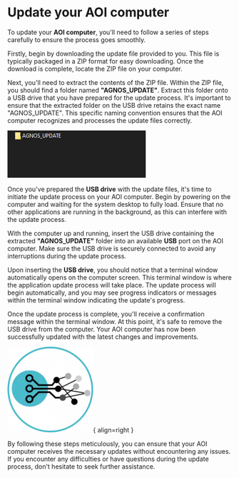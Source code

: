 # Update your AOI computer

To update your **AOI computer**, you'll need to follow a series of steps carefully to ensure the process goes smoothly.

Firstly, begin by downloading the update file provided to you. This file is typically packaged in a ZIP format for easy downloading. Once the download is complete, locate the ZIP file on your computer.

Next, you'll need to extract the contents of the ZIP file. Within the ZIP file, you should find a folder named **"AGNOS_UPDATE"**. Extract this folder onto a USB drive that you have prepared for the update process. It's important to ensure that the extracted folder on the USB drive retains the exact name "AGNOS_UPDATE". This specific naming convention ensures that the AOI computer recognizes and processes the update files correctly.

![alt text](assets/AGNOS_UPDATE.png)

Once you've prepared the **USB drive** with the update files, it's time to initiate the update process on your AOI computer. Begin by powering on the computer and waiting for the system desktop to fully load. Ensure that no other applications are running in the background, as this can interfere with the update process.

With the computer up and running, insert the USB drive containing the extracted **"AGNOS_UPDATE"** folder into an available **USB** port on the AOI computer. Make sure the USB drive is securely connected to avoid any interruptions during the update process.

Upon inserting the **USB drive**, you should notice that a terminal window automatically opens on the computer screen. This terminal window is where the application update process will take place. The update process will begin automatically, and you may see progress indicators or messages within the terminal window indicating the update's progress.

Once the update process is complete, you'll receive a confirmation message within the terminal window. At this point, it's safe to remove the USB drive from the computer. Your AOI computer has now been successfully updated with the latest changes and improvements.

![alt text](assets/cropped-agnosPCB-favicoN.png){ align=right }

By following these steps meticulously, you can ensure that your AOI computer receives the necessary updates without encountering any issues. If you encounter any difficulties or have questions during the update process, don't hesitate to seek further assistance.